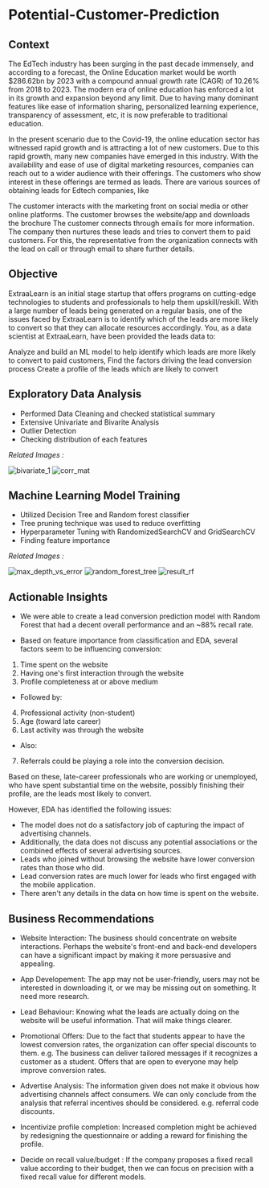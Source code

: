 # **Potential-Customer-Prediction**

## **Context**
The EdTech industry has been surging in the past decade immensely, and according to a forecast, the Online Education market would be worth $286.62bn by 2023 with a compound annual growth rate (CAGR) of 10.26% from 2018 to 2023. The modern era of online education has enforced a lot in its growth and expansion beyond any limit. Due to having many dominant features like ease of information sharing, personalized learning experience, transparency of assessment, etc, it is now preferable to traditional education.

In the present scenario due to the Covid-19, the online education sector has witnessed rapid growth and is attracting a lot of new customers. Due to this rapid growth, many new companies have emerged in this industry. With the availability and ease of use of digital marketing resources, companies can reach out to a wider audience with their offerings. The customers who show interest in these offerings are termed as leads. There are various sources of obtaining leads for Edtech companies, like

The customer interacts with the marketing front on social media or other online platforms.
The customer browses the website/app and downloads the brochure
The customer connects through emails for more information.
The company then nurtures these leads and tries to convert them to paid customers. For this, the representative from the organization connects with the lead on call or through email to share further details.

## **Objective**
ExtraaLearn is an initial stage startup that offers programs on cutting-edge technologies to students and professionals to help them upskill/reskill. With a large number of leads being generated on a regular basis, one of the issues faced by ExtraaLearn is to identify which of the leads are more likely to convert so that they can allocate resources accordingly. You, as a data scientist at ExtraaLearn, have been provided the leads data to:

Analyze and build an ML model to help identify which leads are more likely to convert to paid customers,
Find the factors driving the lead conversion process
Create a profile of the leads which are likely to convert

## **Exploratory Data Analysis**

* Performed Data Cleaning and checked statistical summary
* Extensive Univariate and Bivarite Analysis
* Outlier Detection
* Checking distribution of each features

*Related Images :*

![bivariate_1](https://github.com/moinul-hossain-dhrubo/Potential-Customer-Prediction/assets/122023969/8598a66e-18d3-471d-ad68-cc0e2e934e6d)
![corr_mat](https://github.com/moinul-hossain-dhrubo/Potential-Customer-Prediction/assets/122023969/db04872c-71a4-4f4a-b42e-1cf8b9e18bc5)

## **Machine Learning Model Training**

* Utilized Decision Tree and Random forest classifier
* Tree pruning technique was used to reduce overfitting
* Hyperparameter Tuning with RandomizedSearchCV and GridSearchCV
* Finding feature importance

*Related Images :*

![max_depth_vs_error](https://github.com/moinul-hossain-dhrubo/Potential-Customer-Prediction/assets/122023969/1cedff48-cc55-4738-8af7-5328149eafe9)
![random_forest_tree](https://github.com/moinul-hossain-dhrubo/Potential-Customer-Prediction/assets/122023969/17b63285-a883-424f-9d54-ce23a0697e65)
![result_rf](https://github.com/moinul-hossain-dhrubo/Potential-Customer-Prediction/assets/122023969/39b44cfc-0113-4e26-b914-df472776714d)

## **Actionable Insights**

* We were able to create a lead conversion prediction model with Random Forest that had a decent overall performance and an ~88% recall rate.

* Based on feature importance from classification and EDA, several factors seem to be influencing conversion:

1. Time spent on the website
2. Having one's first interaction through the website
3. Profile completeness at or above medium

* Followed by:
4. Professional activity (non-student)
5. Age (toward late career)
6. Last activity was through the website

* Also:
7. Referrals could be playing a role into the conversion decision.

Based on these, late-career professionals who are working or unemployed, who have spent substantial time on the website, possibly finishing their profile, are the leads most likely to convert.

However, EDA has identified the following issues:
* The model does not do a satisfactory job of capturing the impact of advertising channels.
* Additionally, the data does not discuss any potential associations or the combined effects of several advertising sources.
* Leads who joined without browsing the website have lower conversion rates than those who did.
* Lead conversion rates are much lower for leads who first engaged with the mobile application.
* There aren't any details in the data on how time is spent on the website.

## **Business Recommendations**

* Website Interaction:
The business should concentrate on website interactions. Perhaps the website's front-end and back-end developers can have a significant impact by making it more persuasive and appealing.

* App Developement:
The app may not be user-friendly, users may not be interested in downloading it, or we may be missing out on something. It need more research.

* Lead Behaviour:
Knowing what the leads are actually doing on the website will be useful information. That will make things clearer.

* Promotional Offers:
Due to the fact that students appear to have the lowest conversion rates, the organization can offer special discounts to them. e.g. The business can deliver tailored messages if it recognizes a customer as a student. Offers that are open to everyone may help improve conversion rates.

* Advertise Analysis:
The information given does not make it obvious how advertising channels affect consumers. We can only conclude from the analysis that referral incentives should be considered. e.g. referral code discounts.

* Incentivize profile completion:
Increased completion might be achieved by redesigning the questionnaire or adding a reward for finishing the profile.

* Decide on recall value/budget :
If the company proposes a fixed recall value according to their budget, then we can focus on precision with a fixed recall value for different models.
